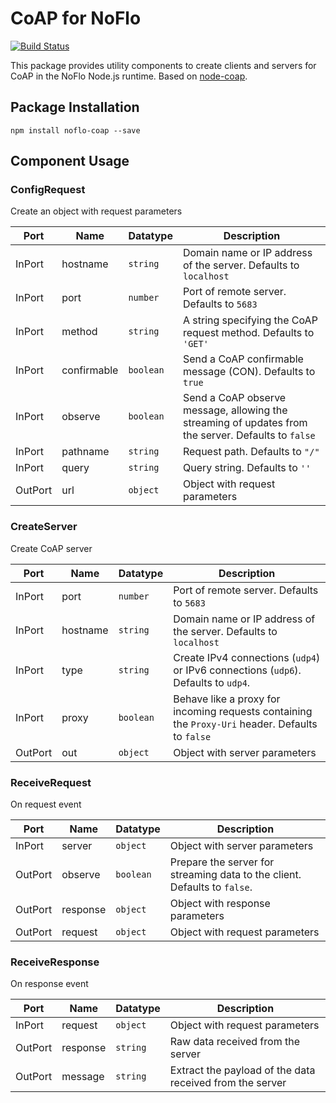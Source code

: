 # CoAP for NoFlo
[![Build Status](https://secure.travis-ci.org/razueroh/noflo-coap.png?branch=master)](http://travis-ci.org/razueroh/noflo-coap)

This package provides utility components to create clients and servers for CoAP in the NoFlo Node.js runtime. Based on [node-coap](https://www.npmjs.com/package/coap).

## Package Installation

    npm install noflo-coap --save

## Component Usage

### ConfigRequest

Create an object with request parameters

Port | Name | Datatype | Description
-----|------|----------|-------------
InPort | hostname | `string` | Domain name or IP address of the server. Defaults to `localhost`
InPort | port | `number` | Port of remote server. Defaults to `5683`
InPort | method | `string` | A string specifying the CoAP request method. Defaults to `'GET'`
InPort | confirmable | `boolean` | Send a CoAP confirmable message (CON). Defaults to `true`
InPort | observe | `boolean` | Send a CoAP observe message, allowing the streaming of updates from the server. Defaults to `false`
InPort | pathname | `string` | Request path. Defaults to `"/"`
InPort | query | `string` | Query string. Defaults to `''`
OutPort | url | `object` | Object with request parameters


### CreateServer

Create CoAP server

Port | Name | Datatype | Description
-----|------|----------|-------------
InPort | port | `number` | Port of remote server. Defaults to `5683`
InPort | hostname | `string` | Domain name or IP address of the server. Defaults to `localhost`
InPort | type | `string` |  Create IPv4 connections (`udp4`) or IPv6 connections (`udp6`). Defaults to `udp4`.
InPort | proxy | `boolean` | Behave like a proxy for incoming requests containing the `Proxy-Uri` header. Defaults to `false`
OutPort | out | `object` | Object with server parameters

### ReceiveRequest

On request event

Port | Name | Datatype | Description
-----|------|----------|-------------
InPort | server | `object` | Object with server parameters
OutPort | observe | `boolean` | Prepare the server for streaming data to the client. Defaults to `false`.
OutPort | response | `object` | Object with response parameters
OutPort | request | `object` | Object with request parameters

### ReceiveResponse

On response event

Port | Name | Datatype | Description
-----|------|----------|-------------
InPort | request | `object` | Object with request parameters
OutPort | response | `string` | Raw data received from the server
OutPort | message | `string` | Extract the payload of the data received from the server
